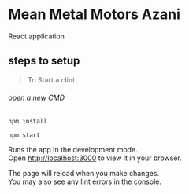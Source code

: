 
# Mean Metal Motors Azani



React application



## steps to setup



> To Start a clint



###### open a new CMD

```
npm install  

npm start

```

Runs the app in the development mode.\
Open [http://localhost:3000](http://localhost:3000) to view it in your browser.

The page will reload when you make changes.\
You may also see any lint errors in the console.

